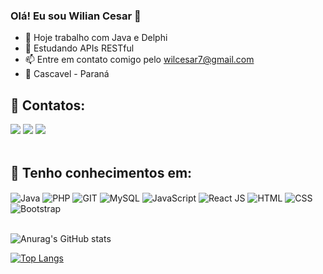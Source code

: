 ### Olá! Eu sou Wilian Cesar 👋

- 🔭 Hoje trabalho com Java e Delphi
- 🌱 Estudando APIs RESTful
- 📫 Entre em contato comigo pelo wilcesar7@gmail.com
- 🏡 Cascavel - Paraná
<div> 
  <h2>📲 Contatos:</h2>
  <a href="https://www.linkedin.com/in/wilian-padilha-42144b65/" target="_blank"><img src="https://img.shields.io/badge/-LinkedIn-%230077B5?style=for-the-badge&logo=linkedin&logoColor=white" target="_blank"></a> 
  <a href="https://www.instagram.com/wilcesar/" target="_blank"><img src="https://img.shields.io/badge/-Instagram-%23E4405F?style=for-the-badge&logo=instagram&logoColor=white" target="_blank"></a>
  <a href = "mailto:wilcesar7@gmail.com"><img src="https://img.shields.io/badge/-Gmail-%23333?style=for-the-badge&logo=gmail&logoColor=white" target="_blank"></a>
</div>
<div style="display: inline-block"></br>
  <h2>📘 Tenho conhecimentos em:</h2>
  <img align="center" alt="Java" src="https://img.shields.io/badge/Java-ED8B00?style=for-the-badge&logo=java&logoColor=white">
  <img align="center" alt="PHP" src="https://img.shields.io/badge/PHP-777BB4?style=for-the-badge&logo=php&logoColor=white">
  <img align="center" alt="GIT" src="https://img.shields.io/badge/git-%23F05033.svg?style=for-the-badge&logo=git&logoColor=white">  
  <img align="center" alt="MySQL" src="https://img.shields.io/badge/MySQL-00000F?style=for-the-badge&logo=mysql&logoColor=white">  
  <img align="center" alt="JavaScript" src="https://img.shields.io/badge/JavaScript-323330?style=for-the-badge&logo=javascript&logoColor=F7DF1E">
  <img align="center" alt="React JS" src="https://img.shields.io/badge/React-20232A?style=for-the-badge&logo=react&logoColor=61DAFB">
  <img align="center" alt="HTML" src="https://img.shields.io/badge/HTML-239120?style=for-the-badge&logo=html5&logoColor=white">
  <img align="center" alt="CSS" src="https://img.shields.io/badge/CSS-239120?&style=for-the-badge&logo=css3&logoColor=white">
  <img align="center" alt="Bootstrap" src="https://img.shields.io/badge/Bootstrap-563D7C?style=for-the-badge&logo=bootstrap&logoColor=white">  
</div>
<div style="display: inline-block"></br>

![Anurag's GitHub stats](https://github-readme-stats.vercel.app/api?username=wilcesar&show_icons=true&theme=radical)

[![Top Langs](https://github-readme-stats.vercel.app/api/top-langs/?username=wilcesar)](https://github.com/wilcesar/github-readme-stats)
</div>

